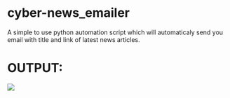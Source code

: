# cyber-news_emailer

A simple to use python automation script which will automaticaly send you email with title and link of latest news articles.

# OUTPUT:

![](https://drive.google.com/file/d/1aZb39hjmvZu-bAeB4AG58KierYsqn2lX/view?usp=sharing)

